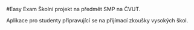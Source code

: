 #Easy Exam
Školní projekt na předmět SMP na ČVUT.

Aplikace pro studenty připravující se na přijímací zkoušky vysokých škol.
